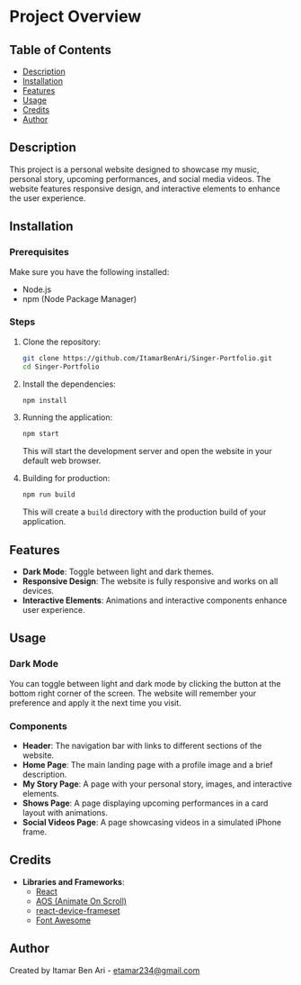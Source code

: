 # Project Overview

## Table of Contents

- [Description](#description)
- [Installation](#installation)
- [Features](#features)
- [Usage](#usage)
- [Credits](#credits)
- [Author](#author)

## Description <a name="description"></a>
This project is a personal website designed to showcase my music, personal story, upcoming performances, and social media videos. The website features responsive design, and interactive elements to enhance the user experience.

## Installation <a name="installation"></a>
### Prerequisites
Make sure you have the following installed:
- Node.js
- npm (Node Package Manager)

### Steps
1. Clone the repository:
    ```bash
    git clone https://github.com/ItamarBenAri/Singer-Portfolio.git
    cd Singer-Portfolio
    ```
2. Install the dependencies:
    ```bash
    npm install
    ```
3. Running the application:
    ```bash
    npm start
    ```
   This will start the development server and open the website in your default web browser.

4. Building for production:
    ```bash
    npm run build
    ```
   This will create a `build` directory with the production build of your application.

## Features <a name="features"></a>
- **Dark Mode**: Toggle between light and dark themes.
- **Responsive Design**: The website is fully responsive and works on all devices.
- **Interactive Elements**: Animations and interactive components enhance user experience.

## Usage <a name="usage"></a>
### Dark Mode
You can toggle between light and dark mode by clicking the button at the bottom right corner of the screen. The website will remember your preference and apply it the next time you visit.

### Components
- **Header**: The navigation bar with links to different sections of the website.
- **Home Page**: The main landing page with a profile image and a brief description.
- **My Story Page**: A page with your personal story, images, and interactive elements.
- **Shows Page**: A page displaying upcoming performances in a card layout with animations.
- **Social Videos Page**: A page showcasing videos in a simulated iPhone frame.

## Credits <a name="credits"></a>
- **Libraries and Frameworks**:
  - [React](https://reactjs.org/)
  - [AOS (Animate On Scroll)](https://michalsnik.github.io/aos/)
  - [react-device-frameset](https://github.com/zheeeng/react-device-frameset)
  - [Font Awesome](https://fontawesome.com/)

## Author <a name="author"></a>
Created by Itamar Ben Ari - [etamar234@gmail.com](mailto:etamar234@gmail.com)
